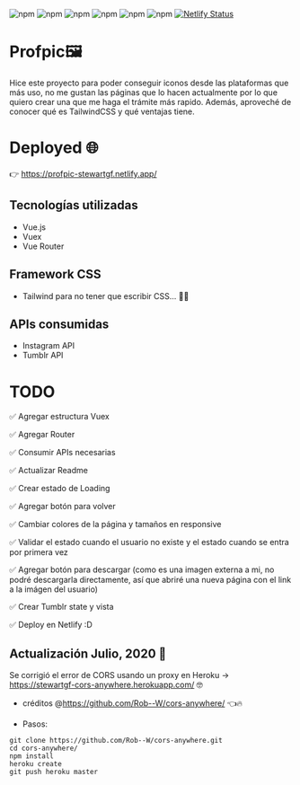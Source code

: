 ![npm](https://img.shields.io/badge/VueJS-v2.6.11-brightgreen) ![npm](https://img.shields.io/badge/Vuex-v3.2.0-green) ![npm](https://img.shields.io/badge/VueRouter-v3.3.4-yellowgreen) ![npm](https://img.shields.io/badge/TailwindCSS-v1.4.6-19B6BA) ![npm](https://img.shields.io/badge/InstagramAPI-v1-ff69b4) ![npm](https://img.shields.io/badge/TumblrAPI-v2-001935) [![Netlify Status](https://api.netlify.com/api/v1/badges/81f4472a-f65e-440f-a922-1073579cbd45/deploy-status)](https://app.netlify.com/sites/profpic-stewartgf/deploys)

# Profpic🖼

Hice este proyecto para poder conseguir iconos desde las plataformas que más uso, no me gustan las páginas que lo hacen actualmente por lo que quiero crear una que me haga el trámite más rapido. Además, aproveché de conocer qué es TailwindCSS y qué ventajas tiene.

# Deployed 🌐

👉 https://profpic-stewartgf.netlify.app/

## Tecnologías utilizadas

- Vue.js
- Vuex
- Vue Router

## Framework CSS

- Tailwind para no tener que escribir CSS... 🤷‍♂️

## APIs consumidas

- Instagram API
- Tumblr API

# TODO

✅ Agregar estructura Vuex

✅ Agregar Router

✅ Consumir APIs necesarias

✅ Actualizar Readme

✅ Crear estado de Loading

✅ Agregar botón para volver

✅ Cambiar colores de la página y tamaños en responsive

✅ Validar el estado cuando el usuario no existe y el estado cuando se entra por primera vez

✅ Agregar botón para descargar (como es una imagen externa a mi, no podré descargarla directamente, así que abriré una nueva página con el link a la imágen del usuario)

✅ Crear Tumblr state y vista

✅ Deploy en Netlify :D

## Actualización Julio, 2020 🧐

Se corrigió el error de CORS usando un proxy en Heroku -> https://stewartgf-cors-anywhere.herokuapp.com/ 🤓

- créditos @https://github.com/Rob--W/cors-anywhere/ 👈🔥

* Pasos:

```
git clone https://github.com/Rob--W/cors-anywhere.git
cd cors-anywhere/
npm install
heroku create
git push heroku master
```
